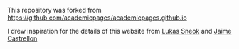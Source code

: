 This repository was forked from https://github.com/academicpages/academicpages.github.io

I drew inspiration for the details of this website from [Lukas Sneok](https://lukas-snoek.com/) and [Jaime Castrellon](https://jcastrel.github.io/)
